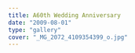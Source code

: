 ```yaml
---
title: A60th Wedding Anniversary
date: "2009-08-01"
type: "gallery"
cover: "_MG_2072_4109354399_o.jpg"
---
```

